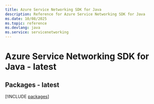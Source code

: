 ```yaml
---
title: Azure Service Networking SDK for Java
description: Reference for Azure Service Networking SDK for Java
ms.date: 10/08/2025
ms.topic: reference
ms.devlang: java
ms.service: servicenetworking
---
```

# Azure Service Networking SDK for Java - latest
## Packages - latest
[!INCLUDE [packages](service-networking-index.md)]